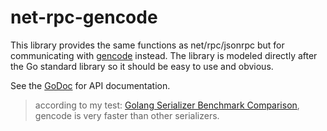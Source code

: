 # net-rpc-gencode
This library provides the same functions as net/rpc/jsonrpc but for communicating with [gencode](https://github.com/andyleap/gencode) instead. The library is modeled directly after the Go standard library so it should be easy to use and obvious.

See the [GoDoc]() for API documentation.

> according to my test: [Golang Serializer Benchmark Comparison](https://github.com/smallnest/gosercomp), gencode is very faster than other serializers.